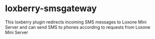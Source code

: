 # loxberry-smsgateway
This loxberry plugin redirects incoming SMS messages to Loxone Mini Server and can send SMS to phones according to requests from Loxone Mini Server
